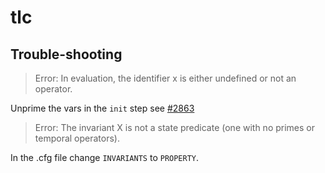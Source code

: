 # tlc

## Trouble-shooting

> Error: In evaluation, the identifier x is either undefined or not an operator.

Unprime the vars in the `init` step see [#2863](https://github.com/apalache-mc/apalache/issues/2863)

> Error: The invariant X is not a state predicate (one with no primes or temporal operators).

In the .cfg file change `INVARIANTS` to `PROPERTY`.
